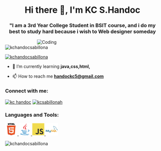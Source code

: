 
<h1 align="center">Hi there 👋, I'm KC S.Handoc</h1>
<h3 align="center">"I am a 3rd Year College Student  in BSIT course, and i do my best to study hard  because i  wish to Web designer someday
</h3>
<img align="right" alt="Coding" width="400" src="https://cdn.dribbble.com/users/17707/screenshots/2413754/rrr.gif">



<p align="left"> <img src="https://komarev.com/ghpvc/?username=kchandocsabillona&label=Profile%20views&color=0e75b6&style=flat" alt="kchandocsabillona" /> </p>

<p align="left"> <a href="https://github.com/ryo-ma/github-profile-trophy"><img src="https://github-profile-trophy.vercel.app/?username=kchandocsabillona" alt="kchandocsabillona" /></a> </p>

- 🌱 I’m currently learning **java,css,html,**

- 📫 How to reach me **handockc5@gmail.com**

<h3 align="left">Connect with me:</h3>
<p align="left">
<a href="https://fb.com/kc handoc" target="blank"><img align="center" src="https://raw.githubusercontent.com/rahuldkjain/github-profile-readme-generator/master/src/images/icons/Social/facebook.svg" alt="kc handoc" height="30" width="40" /></a>
<a href="https://instagram.com/kcsabillonah" target="blank"><img align="center" src="https://raw.githubusercontent.com/rahuldkjain/github-profile-readme-generator/master/src/images/icons/Social/instagram.svg" alt="kcsabillonah" height="30" width="40" /></a>
</p>

<h3 align="left">Languages and Tools:</h3>
<p align="left"> <a href="https://www.w3.org/html/" target="_blank" rel="noreferrer"> <img src="https://raw.githubusercontent.com/devicons/devicon/master/icons/html5/html5-original-wordmark.svg" alt="html5" width="40" height="40"/> </a> <a href="https://www.java.com" target="_blank" rel="noreferrer"> <img src="https://raw.githubusercontent.com/devicons/devicon/master/icons/java/java-original.svg" alt="java" width="40" height="40"/> </a> <a href="https://developer.mozilla.org/en-US/docs/Web/JavaScript" target="_blank" rel="noreferrer"> <img src="https://raw.githubusercontent.com/devicons/devicon/master/icons/javascript/javascript-original.svg" alt="javascript" width="40" height="40"/> </a> <a href="https://www.mysql.com/" target="_blank" rel="noreferrer"> <img src="https://raw.githubusercontent.com/devicons/devicon/master/icons/mysql/mysql-original-wordmark.svg" alt="mysql" width="40" height="40"/> </a> </p>

<p><img align="center" src="https://github-readme-stats.vercel.app/api/top-langs?username=kchandocsabillona&show_icons=true&locale=en&layout=compact" alt="kchandocsabillona" /></p>
